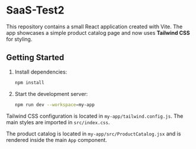 # SaaS-Test2

This repository contains a small React application created with Vite. The app showcases a simple product catalog page and now uses **Tailwind CSS** for styling.

## Getting Started

1. Install dependencies:
   ```bash
   npm install
   ```
2. Start the development server:
   ```bash
   npm run dev --workspace=my-app
   ```

Tailwind CSS configuration is located in `my-app/tailwind.config.js`. The main styles are imported in `src/index.css`.

The product catalog is located in `my-app/src/ProductCatalog.jsx` and is rendered inside the main `App` component.
